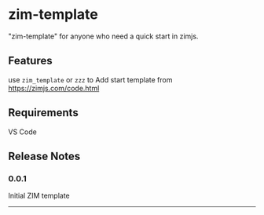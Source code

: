 # zim-template

"zim-template" for anyone who need a quick start in zimjs.

## Features

use `zim_template` or `zzz` to Add start template from https://zimjs.com/code.html

## Requirements

VS Code

## Release Notes

### 0.0.1

Initial ZIM template

---

